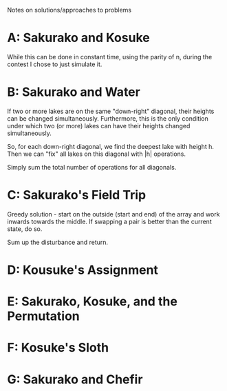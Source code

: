 Notes on solutions/approaches to problems

# A: Sakurako and Kosuke
While this can be done in constant time, using the parity of n, during the contest I chose to just simulate it.

# B: Sakurako and Water
If two or more lakes are on the same "down-right" diagonal, their heights can be changed simultaneously. Furthermore, this is the only condition under which two (or more) lakes can have their heights changed simultaneously.

So, for each down-right diagonal, we find the deepest lake with height h. Then we can "fix" all lakes on this diagonal with |h| operations.

Simply sum the total number of operations for all diagonals.

# C: Sakurako's Field Trip
Greedy solution - start on the outside (start and end) of the array and work inwards towards the middle. If swapping a pair is better than the current state, do so.

Sum up the disturbance and return.

# D: Kousuke's Assignment



# E: Sakurako, Kosuke, and the Permutation


# F: Kosuke's Sloth

# G: Sakurako and Chefir
